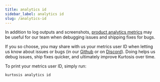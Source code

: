```yaml
---
title: analytics id
sidebar_label: analytics id
slug: /analytics-id
---
```


In addition to log outputs and screenshots, [product analytics metrics](../explanations/metrics-philosophy.md) may be useful for our team when debugging issues and shipping fixes for bugs. 

If you so choose, you may share with us your metrics user ID when letting us know about issues or bugs (in our [Github](https://github.com/kurtosis-tech/kurtosis/issues/new/choose) or on [Discord](https://discord.gg/rjkj8m5C)). Doing helps us debug issues, ship fixes quicker, and ultimately improve Kurtosis over time.

To print your metrics user ID, simply run:

```bash
kurtosis analytics id
``` 
